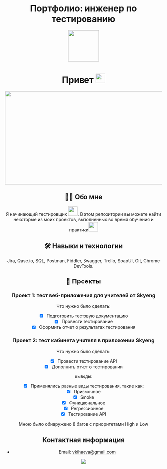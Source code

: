 <div align="center">
  
# Портфолио: инженер по тестированию

<div id="header" align="center">
  <img src="https://media.giphy.com/media/v1.Y2lkPTc5MGI3NjExZGZmeTRzNWkyaW4wdGl6N2ZhbHcxcno1YWFmdm8xN2M1cmxkbnptayZlcD12MV9pbnRlcm5hbF9naWZfYnlfaWQmY3Q9Zw/hpXdHPfFI5wTABdDx9/giphy.gif" width="100"/>
</div>
<div id="header" align="center">
<h1>
  Привет
  <img src="https://media.giphy.com/media/hvRJCLFzcasrR4ia7z/giphy.gif" width="30px"/>
</h1>

<div align="center">
  <img src="https://media.giphy.com/media/L1R1tvI9svkIWwpVYr/giphy.gif" width="600" height="300"/>
</div>

## :woman_technologist: Обо мне

Я начинающий тестировщик <img src="https://media.giphy.com/media/v1.Y2lkPTc5MGI3NjExMGtoa3NrZHFzZWh5enZwbG1uY2cwenRtcjA4M3MwZnczMjZxZjNodiZlcD12MV9pbnRlcm5hbF9naWZfYnlfaWQmY3Q9Zw/LQoVQCgKHOrmjnAkBw/giphy.gif" width="30">.
В этом репозитории вы можете найти некоторые из моих проектов, выполненных во время обучения и практики<img src="https://media.giphy.com/media/l46Cy1rHbQ92uuLXa/giphy.gif" width="30">

## :hammer_and_wrench: Навыки и технологии

Jira, Qase.io, SQL, Postman, Fiddler, Swagger, Trello,
SoapUI, Git, Chrome DevTools.

## :memo: Проекты

### Проект 1: тест веб-приложения для учителей от Skyeng

Что нужно было сделать:

- [x] Подготовить тестовую документацию
- [x] Провести тестирование
- [x] Оформить отчет о результатах тестирования

### Проект 2: тест кабинета учителя в приложении Skyeng

Что нужно было сделать:

- [x] Провести тестирование API
- [x] Дополнить отчет о тестировании

Выводы:
  
- [x] Применялись разные виды тестирования, такие как:
- [x] Приемочное
- [x] Smoke 
- [x] Функциональное 
- [x] Регрессионное
- [x] Тестирование API

Мною было обнаружено 8 багов с приоритетами High и Low

## Контактная информация

* Email: vkihaeva@gmail.com

![](https://github-profile-summary-cards.vercel.app/api/cards/stats?username=Viktoriyhhhhh&theme=flag_india)
